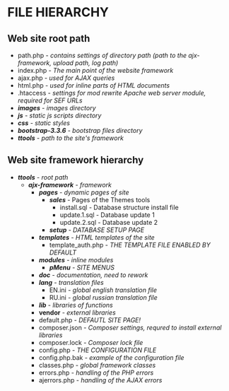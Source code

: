 # FILE HIERARCHY
## Web site root path
* path.php - _contains settings of directory path (path to the ajx-framework, upload path, log path)_
* index.php - _The main point of the website framework_
* ajax.php - _used for AJAX queries_
* html.php - _used for inline parts of HTML documents_
* .htaccess - _settings for mod rewrite Apache web server module, required for SEF URLs_
* ***images*** - _images directory_
* ***js*** - _static js scripts directory_
* ***css*** - _static styles_
* ***bootstrap-3.3.6*** - _bootstrap files directory_
* ***ttools*** - _path to the site's framework_

## Web site framework hierarchy
* ***ttools*** - _root path_
  * ***ajx-framework*** - _framework_
     * ***pages*** - _dynamic pages of site_
        * ***sales*** - Pages of the Themes tools
           * install.sql - Database structure install file
           * update.1.sql - Database update 1
           * update.2.sql - Database update 2
        * ***setup*** - _DATABASE SETUP PAGE_
     * ***templates*** - _HTML templates of the site_
        * template_auth.php - _THE TEMPLATE FILE ENABLED BY DEFAULT_
     * ***modules*** - _inline modules_
        * ***pMenu*** - _SITE MENUS_
     * ***doc*** - _documentation, need to rework_
     * ***lang*** - _translation files_
       * EN.ini - _global english translation file_
       * RU.ini - _global russian translation file_
     * ***lib*** - _libraries of functions_
     * **vendor** - _external libraries_
     * default.php - _DEFAUTL SITE PAGE!_
     * composer.json - _Composer settings, requred to install external libraries_
     * composer.lock - _Composer lock file_
     * config.php - _THE CONFIGURATION FILE_
     * config.php.bak - _example of the configuration file_
     * classes.php - _global framework classes_
     * errors.php - _handling of the PHP errors_
     * ajerrors.php - _handling of the AJAX errors_
 
     
